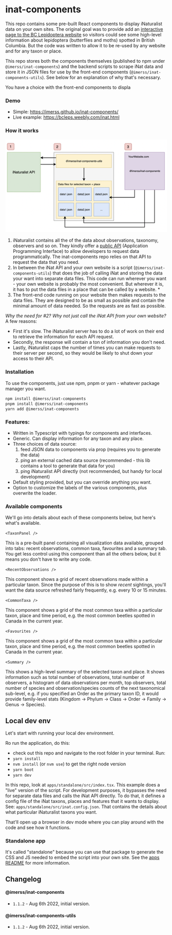 # inat-components

This repo contains some pre-built React components to display iNaturalist data on your own sites. The original goal was to
provide add an [interactive page to the BC Lepidoptera website](https://bcleps.weebly.com/inat.html) so visitors could 
see some high-level information about lepidoptera (butterflies and moths) spotted in British Columbia. But the code 
was written to allow it to be re-used by any website and for any taxon or place.

This repo stores both the components themselves (published to npm under `@imerss/inat-components`) and the backend
scripts to scrape iNat data and store it in JSON files for use by the front-end components (`@imerss/inat-components-utils`).
See below for an explanation of why that's necessary.

You have a choice with the front-end components to displa

### Demo

- Simple: https://imerss.github.io/inat-components/
- Live example: https://bcleps.weebly.com/inat.html


### How it works

![diagram](./resources/images/flow-diagram.png)

1. iNaturalist contains all the of the data about observations, taxonomy, observers and so on. They kindly offer a 
[public API](https://api.inaturalist.org/v1/docs/) (Application Programming Interface) to allow developers to request
data programmatically. The inat-components repo relies on that API to request the data that you need.
2. In between the iNat API and your own website is a script (`@imerss/inat-components-utils`) that does the job of calling
iNat and storing the data your want into separate data files. This code can run wherever you want - your own website 
is probably the most convenient. But wherever it is, it has to put the data files in a place that can be called by a
website. *
3. The front-end code running on your website then makes requests to the data files. They are designed to be as small 
as possible and contain the minimal amount of data needed. So the requests are as fast as possible.

_Why the need for #2? Why not just call the iNat API from your own website?_ A few reasons: 
- First it's slow. The iNaturalist server has to do a lot of work on their end to retrieve the information for each API request. 
- Secondly, the response will contain a ton of information you don't need. 
- Lastly, iNaturalist caps the number of times you can make requests to their server per second, so they would be likely to shut down
your access to their API.

### Installation

To use the components, just use npm, pnpm or yarn - whatever package manager you want. 

```
npm install @imerss/inat-components
pnpm install @imerss/inat-components
yarn add @imerss/inat-components
```


### Features:

- Written in Typescript with typings for components and interfaces.
- Generic. Can display information for any taxon and any place.
- Three choices of data source:
    1. feed JSON data to components via prop (requires you to generate the data)
    2. ping an external cached data source (recommended - this lib contains a tool to generate that data for you)
    3. ping iNaturalist API directly (not recommended, but handy for local development)
- Default styling provided, but you can override anything you want.
- Option to customize the labels of the various components, plus overwrite the loader.


### Available components

We'll go into details about each of these components below, but here's what's available.

`<TaxonPanel />`

This is a pre-built panel containing all visualization data available, grouped into tabs: recent observations, common
taxa, favourites and a summary tab. You get less control using this component than all the others below, but it means
you don't have to write any code.

`<RecentObservations />`

This component shows a grid of recent observations made within a particular taxon. Since the purpose of this is to
show _recent_ sightings, you'll want the data source refreshed fairly frequently, e.g. every 10 or 15 minutes.

`<CommonTaxa />`

This component shows a grid of the most common taxa within a particular taxon, place and time period, e.g. the most
common beetles spotted in Canada in the current year.

`<Favourites />`

This component shows a grid of the most common taxa within a particular taxon, place and time period, e.g. the most
common beetles spotted in Canada in the current year.

`<Summary />`

This shows a high-level summary of the selected taxon and place. It shows information such as total number of
observations, total number of observers, a histogram of data observations per month, top observers, total number of
species and observation/species counts of the next taxonomical sub-level, e.g. if you specified an Order as the primary
taxon ID, it would provide family-level stats (Kingdom -> Phylum -> Class -> Order -> Family -> Genus -> Species).


## Local dev env

Let's start with running your local dev environment. 

Ro run the application, do this:
- check out this repo and navigate to the root folder in your terminal. Run:
- `yarn install`
- `nvm install` (or `nvm use`) to get the right node version
- `yarn boot`
- `yarn dev`

In this repo, look at `apps/standalone/src/index.tsx`. This example does a "live" version of the script. For development purposes, it bypasses the need for separate data files and calls the 
iNat API directly. To do that, it defines a config file of the iNat taxons, places and features that it wants to 
display. See: `apps/standalone/src/inat.config.json`. That contains the details about what particular iNaturalist
taxons you want.

That'll open up a browser in dev mode where you can play around with the code and see how it functions.

### Standalone app 

It's called "standalone" because you can use that package to generate the CSS and JS needed to embed the script into
your own site. See the [apps README](./apps/standalone/README.md) for more information.


## Changelog

#### @imerss/inat-components
 
- `1.1.2` - Aug 6th 2022, initial version.

#### @imerss/inat-components-utils

- `1.1.2` - Aug 6th 2022, initial version.
